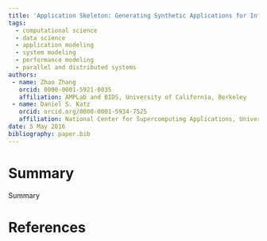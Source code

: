 ```yaml
---
title: 'Application Skeleton: Generating Synthetic Applications for Infrastructure Research'
tags:
  - computational science
  - data science
  - application modeling
  - system modeling
  - performance modeling
  - parallel and distributed systems
authors:
 - name: Zhao Zhang
   orcid: 0000-0001-5921-0035
   affiliation: AMPLab and BIDS, University of California, Berkeley
 - name: Daniel S. Katz
   orcid: orcid.org/0000-0001-5934-7525
   affiliation: National Center for Supercomputing Applications, University of Illinois Urbana-Champaign
date: 5 May 2016
bibliography: paper.bib
---
```


# Summary
Summary

# References
